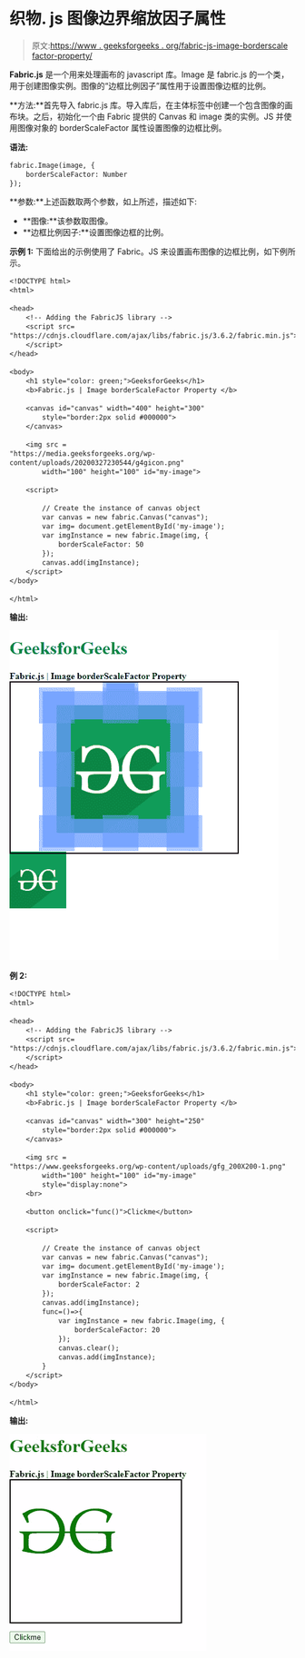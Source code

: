 # 织物. js 图像边界缩放因子属性

> 原文:[https://www . geeksforgeeks . org/fabric-js-image-borderscale factor-property/](https://www.geeksforgeeks.org/fabric-js-image-borderscalefactor-property/)

**Fabric.js** 是一个用来处理画布的 javascript 库。Image 是 fabric.js 的一个类，用于创建图像实例。图像的“边框比例因子”属性用于设置图像边框的比例。

**方法:**首先导入 fabric.js 库。导入库后，在主体标签中创建一个包含图像的画布块。之后，初始化一个由 Fabric 提供的 Canvas 和 image 类的实例。JS 并使用图像对象的 borderScaleFactor 属性设置图像的边框比例。

**语法:**

```
fabric.Image(image, {
    borderScaleFactor: Number
});

```

**参数:**上述函数取两个参数，如上所述，描述如下:

*   **图像:**该参数取图像。
*   **边框比例因子:**设置图像边框的比例。

**示例 1:** 下面给出的示例使用了 Fabric。JS 来设置画布图像的边框比例，如下例所示。

```
<!DOCTYPE html> 
<html> 

<head> 
    <!-- Adding the FabricJS library --> 
    <script src= 
"https://cdnjs.cloudflare.com/ajax/libs/fabric.js/3.6.2/fabric.min.js"> 
    </script> 
</head> 

<body> 
    <h1 style="color: green;">GeeksforGeeks</h1> 
    <b>Fabric.js | Image borderScaleFactor Property </b> 

    <canvas id="canvas" width="400" height="300"
        style="border:2px solid #000000"> 
    </canvas> 

    <img src =
"https://media.geeksforgeeks.org/wp-content/uploads/20200327230544/g4gicon.png" 
        width="100" height="100" id="my-image">

    <script> 

        // Create the instance of canvas object
        var canvas = new fabric.Canvas("canvas"); 
        var img= document.getElementById('my-image');
        var imgInstance = new fabric.Image(img, {
            borderScaleFactor: 50
        });
        canvas.add(imgInstance);
    </script> 
</body> 

</html>
```

**输出:**

![](img/245a09453ceab2bef2d0c0498d155d1d.png)

**例 2:**

```
<!DOCTYPE html> 
<html> 

<head> 
    <!-- Adding the FabricJS library --> 
    <script src= 
"https://cdnjs.cloudflare.com/ajax/libs/fabric.js/3.6.2/fabric.min.js"> 
    </script> 
</head> 

<body> 
    <h1 style="color: green;">GeeksforGeeks</h1> 
    <b>Fabric.js | Image borderScaleFactor Property </b> 

    <canvas id="canvas" width="300" height="250"
        style="border:2px solid #000000"> 
    </canvas> 

    <img src =
"https://www.geeksforgeeks.org/wp-content/uploads/gfg_200X200-1.png" 
        width="100" height="100" id="my-image"
        style="display:none">
    <br>

    <button onclick="func()">Clickme</button>

    <script> 

        // Create the instance of canvas object
        var canvas = new fabric.Canvas("canvas"); 
        var img= document.getElementById('my-image');
        var imgInstance = new fabric.Image(img, {
            borderScaleFactor: 2
        });
        canvas.add(imgInstance);
        func=()=>{
            var imgInstance = new fabric.Image(img, {
                borderScaleFactor: 20
            });
            canvas.clear();
            canvas.add(imgInstance);
        }
    </script> 
</body>

</html>
```

**输出:**

![](img/b3ea0ecb54b6852470b129a657e25a09.png)